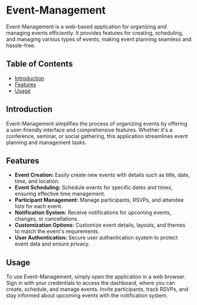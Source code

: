 # Event-Management

Event-Management is a web-based application for organizing and managing events efficiently. It provides features for creating, scheduling, and managing various types of events, making event planning seamless and hassle-free.

## Table of Contents

- [Introduction](#introduction)
- [Features](#features)
- [Usage](#usage)

## Introduction

Event-Management simplifies the process of organizing events by offering a user-friendly interface and comprehensive features. Whether it's a conference, seminar, or social gathering, this application streamlines event planning and management tasks.

## Features

- **Event Creation:** Easily create new events with details such as title, date, time, and location.
- **Event Scheduling:** Schedule events for specific dates and times, ensuring effective time management.
- **Participant Management:** Manage participants, RSVPs, and attendee lists for each event.
- **Notification System:** Receive notifications for upcoming events, changes, or cancellations.
- **Customization Options:** Customize event details, layouts, and themes to match the event's requirements.
- **User Authentication:** Secure user authentication system to protect event data and ensure privacy.

## Usage

To use Event-Management, simply open the application in a web browser. Sign in with your credentials to access the dashboard, where you can create, schedule, and manage events. Invite participants, track RSVPs, and stay informed about upcoming events with the notification system.


